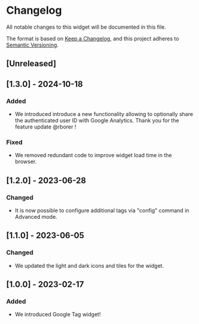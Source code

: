 # Changelog

All notable changes to this widget will be documented in this file.

The format is based on [Keep a Changelog](https://keepachangelog.com/en/1.0.0/), and this project adheres to [Semantic Versioning](https://semver.org/spec/v2.0.0.html).

## [Unreleased]

## [1.3.0] - 2024-10-18

### Added

-   We introduced introduce a new functionality allowing to optionally share the authenticated user ID with Google Analytics. Thank you for the feature update @rborer !

### Fixed

-   We removed redundant code to improve widget load time in the browser.

## [1.2.0] - 2023-06-28

### Changed

-   It is now possible to configure additional tags via "config" command in Advanced mode.

## [1.1.0] - 2023-06-05

### Changed

-   We updated the light and dark icons and tiles for the widget.

## [1.0.0] - 2023-02-17

### Added

-   We introduced Google Tag widget!

